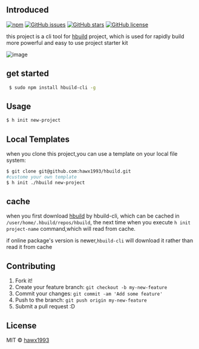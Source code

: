 
## Introduced

<p align="center">

[![npm](https://img.shields.io/npm/v/hbuild-cli.svg?style=flat)](https://www.npmjs.com/package/hbuild-cli)  [![GitHub issues](https://img.shields.io/github/issues/hawx1993/hbuild-cli.svg)](https://github.com/hawx1993/hbuild-cli/issues)  [![GitHub stars](https://img.shields.io/github/stars/hawx1993/hbuild-cli.svg)](https://github.com/hawx1993/hbuild-cli/stargazers)
[![GitHub license](https://img.shields.io/badge/license-MIT-blue.svg)](https://raw.githubusercontent.com/hawx1993/hbuild-cli/master/LICENSE)
</p>


this project is a cli tool for [hbuild](https://github.com/hawx1993/hbuild) project, which is used for rapidly build more powerful and easy to use project starter kit

![image](https://user-images.githubusercontent.com/5305263/27747034-2c958296-5dfc-11e7-9364-075c9f613185.png)

## get started

```bash
 $ sudo npm install hbuild-cli -g
```

## Usage

```bash
$ h init new-project
```

## Local Templates

when you clone this project,you can  use a template on your local file system:

```bash
$ git clone git@github.com:hawx1993/hbuild.git
#custome your own template
$ h init ./hbuild new-project
```
## cache

when you first download [hbuild](https://github.com/hawx1993/hbuild) by hbuild-cli, which can be cached in `/user/home/.hbuild/repos/hbuild`, the next time when you execute `h init project-name` command,which will read from cache.

if online package's version is newer,`hbuild-cli` will download it rather than read it from cache

## Contributing


1. Fork it!
2. Create your feature branch: `git checkout -b my-new-feature`
3. Commit your changes: `git commit -am 'Add some feature'`
4. Push to the branch: `git push origin my-new-feature`
5. Submit a pull request :D

## License

MIT © [hawx1993](https://github.com/hawx1993)
